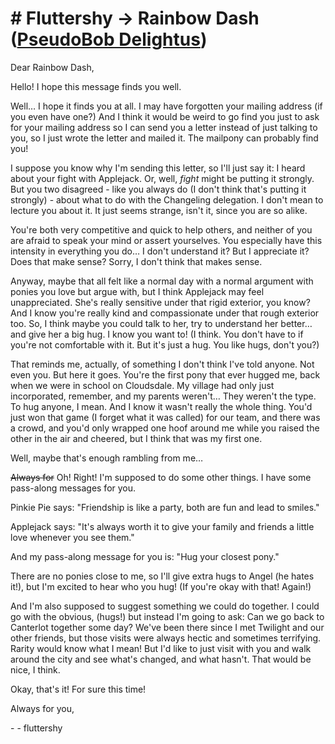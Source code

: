 # # Fluttershy → Rainbow Dash ([PseudoBob Delightus](https://www.fimfiction.net/user/12771/))

Dear Rainbow Dash,

  

Hello! I hope this message finds you well. 

Well… I hope it finds you at all. I may have forgotten your mailing address (if you even have one?) And I think it would be weird to go find you just to ask for your mailing address so I can send you a letter instead of just talking to you, so I just wrote the letter and mailed it. The mailpony can probably find you!

I suppose you know why I'm sending this letter, so I'll just say it: I heard about your fight with Applejack. Or, well, *fight* might be putting it strongly. But you two disagreed - like you always do (I don't think that's putting it strongly) - about what to do with the Changeling delegation. I don't mean to lecture you about it. It just seems strange, isn't it, since you are so alike.

You're both very competitive and quick to help others, and neither of you are afraid to speak your mind or assert yourselves. You especially have this intensity in everything you do… I don't understand it? But I appreciate it? Does that make sense? Sorry, I don't think that makes sense.

Anyway, maybe that all felt like a normal day with a normal argument with ponies you love but argue with, but I think Applejack may feel unappreciated. She's really sensitive under that rigid exterior, you know? And I know you're really kind and compassionate under that rough exterior too. So, I think maybe you could talk to her, try to understand her better… and give her a big hug. I know you want to! (I think. You don't have to if you're not comfortable with it. But it's just a hug. You like hugs, don't you?)

That reminds me, actually, of something I don't think I've told anyone. Not even you. But here it goes. You're the first pony that ever hugged me, back when we were in school on Cloudsdale. My village had only just incorporated, remember, and my parents weren't… They weren't the type. To hug anyone, I mean. And I know it wasn't really the whole thing. You'd just won that game (I forget what it was called) for our team, and there was a crowd, and you'd only wrapped one hoof around me while you raised the other in the air and cheered, but I think that was my first one.

Well, maybe that's enough rambling from me…

  

~~Always for~~ Oh! Right! I'm supposed to do some other things. I have some pass-along messages for you.

Pinkie Pie says: "Friendship is like a party, both are fun and lead to smiles."

Applejack says: "It's always worth it to give your family and friends a little love whenever you see them."

And my pass-along message for you is: "Hug your closest pony." 

There are no ponies close to me, so I'll give extra hugs to Angel (he hates it!), but I'm excited to hear who you hug! (If you're okay with that! Again!)

And I'm also supposed to suggest something we could do together. I could go with the obvious, (hugs!) but instead I'm going to ask: Can we go back to Canterlot together some day? We've been there since I met Twilight and our other friends, but those visits were always hectic and sometimes terrifying. Rarity would know what I mean! But I'd like to just visit with you and walk around the city and see what's changed, and what hasn't. That would be nice, I think.

Okay, that's it! For sure this time!

  

Always for you,

\- \- fluttershy